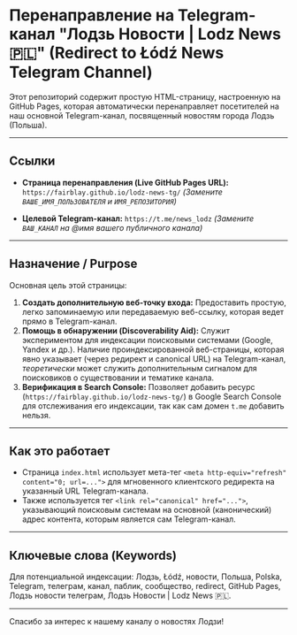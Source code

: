 # Перенаправление на Telegram-канал "Лодзь Новости | Lodz News 🇵🇱" (Redirect to Łódź News Telegram Channel)

Этот репозиторий содержит простую HTML-страницу, настроенную на GitHub Pages, которая автоматически перенаправляет посетителей на наш основной Telegram-канал, посвященный новостям города Лодзь (Польша).

---

## Ссылки

*   **Страница перенаправления (Live GitHub Pages URL):**
    `https://fairblay.github.io/lodz-news-tg/`
    *(Замените `ВАШЕ_ИМЯ_ПОЛЬЗОВАТЕЛЯ` и `ИМЯ_РЕПОЗИТОРИЯ`)*

*   **Целевой Telegram-канал:**
    `https://t.me/news_lodz`
    *(Замените `ВАШ_КАНАЛ` на @имя вашего публичного канала)*

---

## Назначение / Purpose

Основная цель этой страницы:

1.  **Создать дополнительную веб-точку входа:** Предоставить простую, легко запоминаемую или передаваемую веб-ссылку, которая ведет прямо в Telegram-канал.
2.  **Помощь в обнаружении (Discoverability Aid):** Служит экспериментом для индексации поисковыми системами (Google, Yandex и др.). Наличие проиндексированной веб-страницы, которая явно указывает (через редирект и canonical URL) на Telegram-канал, *теоретически* может служить дополнительным сигналом для поисковиков о существовании и тематике канала.
3.  **Верификация в Search Console:** Позволяет добавить ресурс (`https://fairblay.github.io/lodz-news-tg/`) в Google Search Console для отслеживания его индексации, так как сам домен `t.me` добавить нельзя.

---

## Как это работает

*   Страница `index.html` использует мета-тег `<meta http-equiv="refresh" content="0; url=...">` для мгновенного клиентского редиректа на указанный URL Telegram-канала.
*   Также используется тег `<link rel="canonical" href="...">`, указывающий поисковым системам на основной (канонический) адрес контента, которым является сам Telegram-канал.

---

## Ключевые слова (Keywords)

Для потенциальной индексации: Лодзь, Łódź, новости, Польша, Polska, Telegram, телеграм, канал, паблик, сообщество, redirect, GitHub Pages, Лодзь новости телеграм, Лодзь Новости | Lodz News 🇵🇱.

---

Спасибо за интерес к нашему каналу о новостях Лодзи!
